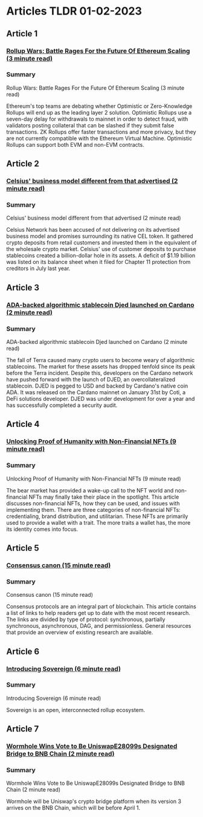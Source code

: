 # Articles TLDR  01-02-2023

## Article 1
### [Rollup Wars: Battle Rages For the Future Of Ethereum Scaling (3 minute read)</strong>](https://tldr.tech)
### Summary 
 Rollup Wars: Battle Rages For the Future Of Ethereum Scaling (3 minute read)</strong>

Ethereum's top teams are debating whether Optimistic or Zero-Knowledge Rollups will end up as the leading layer 2 solution. Optimistic Rollups use a seven-day delay for withdrawals to mainnet in order to detect fraud, with validators posting collateral that can be slashed if they submit false transactions. ZK Rollups offer faster transactions and more privacy, but they are not currently compatible with the Ethereum Virtual Machine. Optimistic Rollups can support both EVM and non-EVM contracts.

## Article 2
### [Celsius' business model different from that advertised (2 minute read)](https://tldr.tech)
### Summary 
 Celsius' business model different from that advertised (2 minute read)

Celsius Network has been accused of not delivering on its advertised business model and promises surrounding its native CEL token. It gathered crypto deposits from retail customers and invested them in the equivalent of the wholesale crypto market. Celsius' use of customer deposits to purchase stablecoins created a billion-dollar hole in its assets. A deficit of $1.19 billion was listed on its balance sheet when it filed for Chapter 11 protection from creditors in July last year.

## Article 3
### [ADA-backed algorithmic stablecoin Djed launched on Cardano (2 minute read)](https://tldr.tech)
### Summary 
 ADA-backed algorithmic stablecoin Djed launched on Cardano (2 minute read)

The fall of Terra caused many crypto users to become weary of algorithmic stablecoins. The market for these assets has dropped tenfold since its peak before the Terra incident. Despite this, developers on the Cardano network have pushed forward with the launch of DJED, an overcollateralized stablecoin. DJED is pegged to USD and backed by Cardano's native coin ADA. It was released on the Cardano mainnet on January 31st by Coti, a DeFi solutions developer. DJED was under development for over a year and has successfully completed a security audit.

## Article 4
### [Unlocking Proof of Humanity with Non-Financial NFTs (9 minute read)](https://tldr.tech)
### Summary 
 Unlocking Proof of Humanity with Non-Financial NFTs (9 minute read)

The bear market has provided a wake-up call to the NFT world and non-financial NFTs may finally take their place in the spotlight. This article discusses non-financial NFTs, how they can be used, and issues with implementing them. There are three categories of non-financial NFTs: credentialing, brand distribution, and utilitarian. These NFTs are primarily used to provide a wallet with a trait. The more traits a wallet has, the more its identity comes into focus.

## Article 5
### [Consensus canon (15 minute read)](https://tldr.tech)
### Summary 
 Consensus canon (15 minute read)

Consensus protocols are an integral part of blockchain. This article contains a list of links to help readers get up to date with the most recent research. The links are divided by type of protocol: synchronous, partially synchronous, asynchronous, DAG, and permissionless. General resources that provide an overview of existing research are available.

## Article 6
### [Introducing Sovereign (6 minute read)](https://tldr.tech)
### Summary 
 Introducing Sovereign (6 minute read)

Sovereign is an open, interconnected rollup ecosystem.

## Article 7
### [Wormhole Wins Vote to Be UniswapE28099s Designated Bridge to BNB Chain (2 minute read)](https://tldr.tech)
### Summary 
 Wormhole Wins Vote to Be UniswapE28099s Designated Bridge to BNB Chain (2 minute read)

Wormhole will be Uniswap's crypto bridge platform when its version 3 arrives on the BNB Chain, which will be before April 1.</span>

